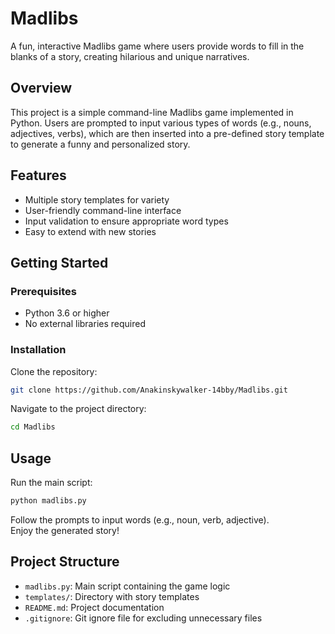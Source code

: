 # Madlibs

A fun, interactive Madlibs game where users provide words to fill in the blanks of a story, creating hilarious and unique narratives.

## Overview

This project is a simple command-line Madlibs game implemented in Python. Users are prompted to input various types of words (e.g., nouns, adjectives, verbs), which are then inserted into a pre-defined story template to generate a funny and personalized story.

## Features

- Multiple story templates for variety  
- User-friendly command-line interface  
- Input validation to ensure appropriate word types  
- Easy to extend with new stories  

## Getting Started

### Prerequisites

- Python 3.6 or higher  
- No external libraries required  

### Installation

Clone the repository:
```sh
git clone https://github.com/Anakinskywalker-14bby/Madlibs.git
```

Navigate to the project directory:
```sh
cd Madlibs
```

## Usage

Run the main script:
```sh
python madlibs.py
```

Follow the prompts to input words (e.g., noun, verb, adjective).  
Enjoy the generated story!

## Project Structure

- `madlibs.py`: Main script containing the game logic  
- `templates/`: Directory with story templates  
- `README.md`: Project documentation  
- `.gitignore`: Git ignore file for excluding unnecessary files